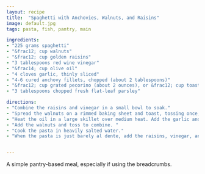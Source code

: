 ```yaml
---
layout: recipe
title:  "Spaghetti with Anchovies, Walnuts, and Raisins"
image: default.jpg
tags: pasta, fish, pantry, main

ingredients:
- "225 grams spaghetti"
- "&frac12; cup walnuts"
- "&frac12; cup golden raisins"
- "3 tablespoons red wine vinegar"
- "&frac14; cup olive oil"
- "4 cloves garlic, thinly sliced"
- "4-6 cured anchovy fillets, chopped (about 2 tablespoons)"
- "&frac12; cup grated pecorino (about 2 ounces), or &frac12; cup toasted breadcrumbs (for fasting days)"
- "3 tablespoons chopped fresh flat-leaf parsley"

directions:
- "Combine the raisins and vinegar in a small bowl to soak."
- "Spread the walnuts on a rimmed baking sheet and toast, tossing once, until golden, 6 to 8 minutes. Let cool, then coarsely chop. "
- "Heat the oil in a large skillet over medium heat. Add the garlic and anchovies and cook, stirring and breaking up the anchovies, until fragrant, 2 to 3 minutes. "
- "Add the walnuts and toss to combine. "
- "Cook the pasta in heavily salted water."  
- "When the pasta is just barely al dente, add the raisins, vinegar, and parsley to the anchovy-garlic-walnut mixture.  Add the drained pasta along with &frac12; cup of the cooking water and stir to combine.  Top with the pecorino or breadcrumbs and serve. " 


---
```

A simple pantry-based meal, especially if using the breadcrumbs.  
